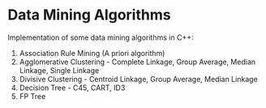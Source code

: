 # Data Mining Algorithms

Implementation of some data mining algorithms in C++:

1. Association Rule Mining (A priori algorithm)
2. Agglomerative Clustering - Complete Linkage, Group Average, Median Linkage, Single Linkage
3. Divisive Clustering - Centroid Linkage, Group Average, Median Linkage
4. Decision Tree - C45, CART, ID3
5. FP Tree
